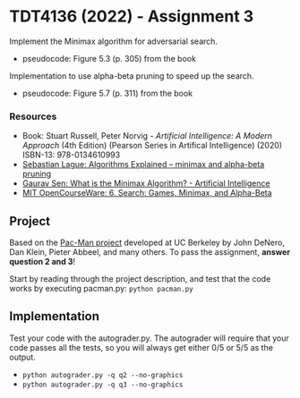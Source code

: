 # TDT4136 (2022) - Assignment 3
Implement the Minimax algorithm for adversarial search.
- pseudocode: Figure 5.3 (p. 305) from the book

Implementation to use alpha-beta pruning to speed up the search.
- pseudocode: Figure 5.7 (p. 311) from the book

### Resources
- Book: Stuart Russell, Peter Norvig - *Artificial Intelligence: A Modern Approach* (4th Edition) (Pearson Series in Artifical Intelligence) (2020)
<br>ISBN-13: 978-0134610993
- [Sebastian Lague: Algorithms Explained – minimax and alpha-beta pruning](https://youtu.be/l-hh51ncgDI)
- [Gaurav Sen: What is the Minimax Algorithm? - Artificial Intelligence](https://youtu.be/KU9Ch59-4vw)
- [MIT OpenCourseWare: 6. Search: Games, Minimax, and Alpha-Beta](https://youtu.be/STjW3eH0Cik)



## Project
Based on the [Pac-Man project](https://inst.eecs.berkeley.edu/~cs188/su21/project2/) developed at UC Berkeley by John DeNero, Dan Klein, Pieter Abbeel, and many others. 
To pass the assignment, **answer question 2 and 3**!

Start by reading through the project description, and test that the code works by executing pacman.py: `python pacman.py`

## Implementation
Test your code with the autograder.py. The autograder will require that your code passes all the tests, so you will always get either 0/5 or 5/5 as the output.
- `python autograder.py -q q2 --no-graphics`
- `python autograder.py -q q3 --no-graphics`
